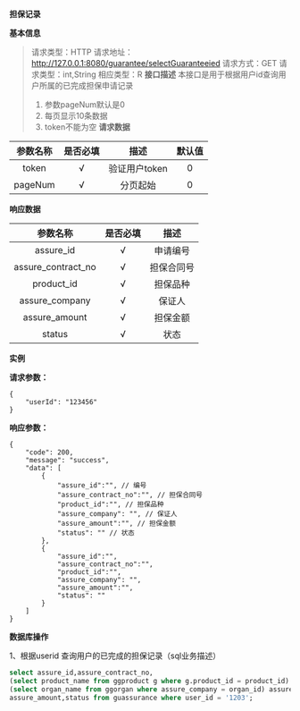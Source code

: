 **担保记录**


**基本信息**

>请求类型：HTTP
请求地址：http://127.0.0.1:8080/guarantee/selectGuaranteeied
请求方式：GET
请求类型：int,String
相应类型：R
**接口描述**
本接口是用于根据用户id查询用户所属的已完成担保申请记录
>1. 参数pageNum默认是0
>2. 每页显示10条数据
>3. token不能为空
**请求数据**

参数名称|是否必填|描述|默认值
:-:|:-:|:-:|:-:
token|√|验证用户token|0|
pageNum|√|分页起始|0|

**响应数据**

参数名称|是否必填|描述
:-:|:-:|:-:
assure_id|√|申请编号|
assure_contract_no|√|担保合同号|
product_id|√|担保品种|
assure_company|√|保证人|
assure_amount|√|担保金额|
status|√|状态|
			
**实例**

**请求参数：**

```
{
	"userId": "123456"
}
```

**响应参数：**

```
{
	"code": 200,
	"message": "success",
	"data": [
		{
			"assure_id":"", // 编号
			"assure_contract_no":"", // 担保合同号
			"product_id":"", // 担保品种
			"assure_company": "", // 保证人
			"assure_amount":"", // 担保金额
			"status": "" // 状态
		},
		{
			"assure_id":"",
			"assure_contract_no":"",
			"product_id":"", 
			"assure_company": "", 
			"assure_amount":"", 
			"status": "" 
		}
	]	
}
```
**数据库操作**

1、根据userid 查询用户的已完成的担保记录（sql业务描述）
```sql
select assure_id,assure_contract_no,
(select product_name from ggproduct g where g.product_id = product_id)  product_id,
(select organ_name from ggorgan where assure_company = organ_id) assure_company,
assure_amount,status from guassurance where user_id = '1203';
```



